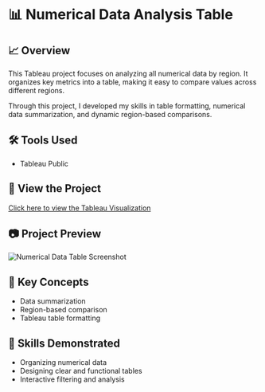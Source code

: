 # 📊 Numerical Data Analysis Table

## 📈 Overview
This Tableau project focuses on analyzing all numerical data by region. It organizes key metrics into a table, making it easy to compare values across different regions.

Through this project, I developed my skills in table formatting, numerical data summarization, and dynamic region-based comparisons.

## 🛠 Tools Used
- Tableau Public

## 🔗 View the Project
[Click here to view the Tableau Visualization](https://public.tableau.com/app/profile/layshla.bouscal/viz/TabletoAnalyzeAlloftheNumericalData/Region)

## 📷 Project Preview
![Numerical Data Table Screenshot](numerical_data_table.png)

## 🧠 Key Concepts
- Data summarization
- Region-based comparison
- Tableau table formatting

## 🧩 Skills Demonstrated
- Organizing numerical data
- Designing clear and functional tables
- Interactive filtering and analysis
